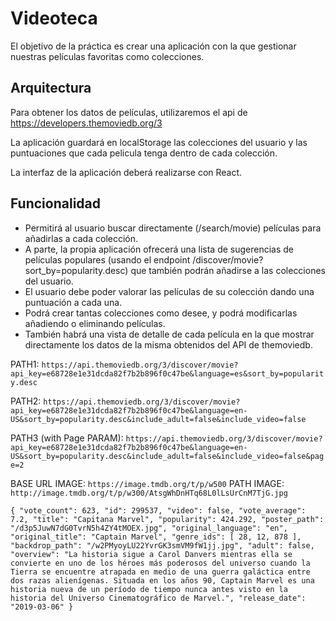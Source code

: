 # Videoteca
El objetivo de la práctica es crear una aplicación con la que gestionar nuestras películas favoritas como colecciones.

## Arquitectura
Para obtener los datos de películas, utilizaremos el api de
https://developers.themoviedb.org/3

La aplicación guardará en localStorage las colecciones del usuario y las puntuaciones que cada pelicula tenga dentro de cada colección.

La interfaz de la aplicación deberá realizarse con React.

## Funcionalidad
- Permitirá al usuario buscar directamente (/search/movie) películas para añadirlas a cada colección.
- A parte, la propia aplicación ofrecerá una lista de sugerencias de películas populares (usando el endpoint /discover/movie?sort_by=popularity.desc) que también podrán añadirse a las colecciones del usuario.
- El usuario debe poder valorar las películas de su colección dando una puntuación a cada una.
- Podrá crear tantas colecciones como desee, y podrá modificarlas añadiendo o eliminando películas.
- También habrá una vista de detalle de cada película en la que mostrar directamente los datos de la misma obtenidos del API de themoviedb.

PATH1:
`https://api.themoviedb.org/3/discover/movie?api_key=e68728e1e31dcda82f7b2b896f0c47be&language=es&sort_by=popularity.desc`

PATH2:
`https://api.themoviedb.org/3/discover/movie?api_key=e68728e1e31dcda82f7b2b896f0c47be&language=en-US&sort_by=popularity.desc&include_adult=false&include_video=false`

PATH3 (with Page PARAM):
`https://api.themoviedb.org/3/discover/movie?api_key=e68728e1e31dcda82f7b2b896f0c47be&language=en-US&sort_by=popularity.desc&include_adult=false&include_video=false&page=2`

BASE URL IMAGE: 
`https://image.tmdb.org/t/p/w500`
PATH IMAGE:
`http://image.tmdb.org/t/p/w300/AtsgWhDnHTq68L0lLsUrCnM7TjG.jpg`

`
{
"vote_count": 623,
"id": 299537,
"video": false,
"vote_average": 7.2,
"title": "Capitana Marvel",
"popularity": 424.292,
"poster_path": "/d3p5JuwN7dG0TvrN5h4ZY4tMOEX.jpg",
"original_language": "en",
"original_title": "Captain Marvel",
"genre_ids": [
28,
12,
878
],
"backdrop_path": "/w2PMyoyLU22YvrGK3smVM9fW1jj.jpg",
"adult": false,
"overview": "La historia sigue a Carol Danvers mientras ella se convierte en uno de los héroes más poderosos del universo cuando la Tierra se encuentre atrapada en medio de una guerra galáctica entre dos razas alienígenas. Situada en los años 90, Captain Marvel es una historia nueva de un período de tiempo nunca antes visto en la historia del Universo Cinematográfico de Marvel.",
"release_date": "2019-03-06"
}
`